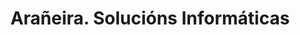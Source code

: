 ---
title: "Arañeira. Solucións Informáticas"
url: /padron/araneira-solucions-informaticas/
shop: ordenador
---